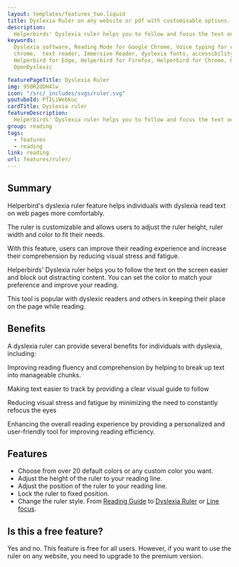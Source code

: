 ```yaml
---
layout: templates/features_two.liquid
title: Dyslexia Ruler on any website or pdf with customisable options.
description:
  Helperbirds' Dyslexia ruler helps you to follow and focus the text on the screen easier and block out distracting content.  You can set the color to match your preference and improve your reading.
keywords:
  Dyslexia software, Reading Mode for Google Chrome, Voice typing for chrome, Text to speech for
  chrome,  text reader, Immersive Reader, dyslexia fonts, accessibility software, dyslexia software,
  Helperbird for Edge, Helperbird for Firefox, Helperbird for Chrome, Opendyslexic for Chrome,
  OpenDyslexic

featurePageTitle: Dyslexia Ruler
img: 950R2dDH4lw
icon: "/src/_includes/svgs/ruler.svg"
youtubeId: PfILiWebkuc
cardTitle: Dyslexia ruler
featureDescription:
  Helperbirds' Dyslexia ruler helps you to follow and focus the text on the screen easier and block out distracting content.
group: reading
tags: 
  - features
  - reading
link: reading
url: features/ruler/
---
```




## Summary

Helperbird's dyslexia ruler feature  helps individuals with dyslexia read text on web pages more comfortably. 

The ruler is customizable and allows users to adjust the ruler height, ruler width and  color to fit their needs. 

With this feature, users can improve their reading experience and increase their comprehension by reducing visual stress and fatigue.


Helperbirds' Dyslexia ruler helps you to follow the text on the screen easier and block out distracting content.  You can set the color to match your preference and improve your reading.

This tool is popular with dyslexic readers and others in keeping their place on the page while reading.
  





## Benefits

A dyslexia ruler can provide several benefits for individuals with dyslexia, including:

Improving reading fluency and comprehension by helping to break up text into manageable chunks.

Making text easier to track by providing a clear visual guide to follow

Reducing visual stress and fatigue by minimizing the need to constantly refocus the eyes

Enhancing the overall reading experience by providing a personalized and user-friendly tool for improving reading efficiency.

## Features

- Choose from over 20 default colors or any custom color you want.
- Adjust the height of the ruler to your reading line.
- Adjust the position of the ruler to your reading line.
- Lock the ruler to fixed position.
- Change the ruler style. From [Reading Guide](/reading-guide) to [Dyslexia Ruler](/ruler/) or [Line focus](/line-focus/).


## Is this a free feature?

Yes and no. This feature is free for all users. However, if you want to use the ruler on any website, you need to upgrade to the premium version.
      




















